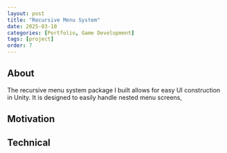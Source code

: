 ```yaml
---
layout: post
title: "Recursive Menu System"
date: 2025-03-10
categories: [Portfolio, Game Development]
tags: [project]
order: 7
---
```



## About
The recursive menu system package I built allows for easy UI construction in Unity. It is designed to easily handle nested menu screens, 

## Motivation

## Technical